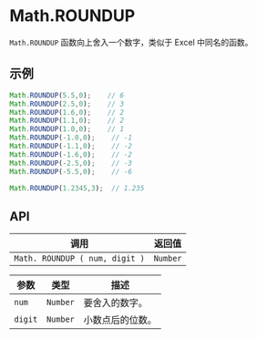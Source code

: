 # Math.ROUNDUP

`Math.ROUNDUP` 函数向上舍入一个数字，类似于 Excel 中同名的函数。

## 示例

```javascript
Math.ROUNDUP(5.5,0);    // 6
Math.ROUNDUP(2.5,0);    // 3
Math.ROUNDUP(1.6,0);    // 2
Math.ROUNDUP(1.1,0);    // 2
Math.ROUNDUP(1.0,0);    // 1
Math.ROUNDUP(-1.0,0);    // -1
Math.ROUNDUP(-1.1,0);    // -2
Math.ROUNDUP(-1.6,0);    // -2
Math.ROUNDUP(-2.5,0);    // -3
Math.ROUNDUP(-5.5,0);    // -6

Math.ROUNDUP(1.2345,3);  // 1.235
```

## API

| 调用 | 返回值 |
|---|---|
| `Math. ROUNDUP ( num, digit )` | `Number` |

| 参数 | 类型 | 描述 |
|---|---|---|
| `num` | `Number` | 要舍入的数字。 |
| `digit` | `Number` | 小数点后的位数。 |